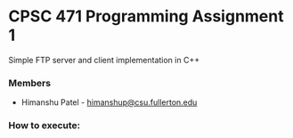 # CPSC 471 Programming Assignment 1

Simple FTP server and client implementation in C++

### Members
* Himanshu Patel - himanshup@csu.fullerton.edu

### How to execute:
